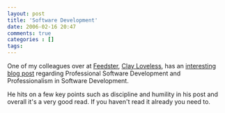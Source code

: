 ```yaml
---
layout: post
title: 'Software Development'
date: 2006-02-16 20:47
comments: true
categories : []
tags:
---
```

One of my colleagues over at <a href="http://feedster.com">Feedster</a>, <a href="http://killersoft.com/randomstrings/">Clay Loveless</a>, has an <a href="http://www.killersoft.com/randomstrings/2006/02/16/walk-the-walk-before-talking-the-talk/">interesting blog post</a> regarding Professional Software Development and Professionalism in Software Development.

He hits on a few key points such as discipline and humility in his post and overall it's a very good read. If you haven't read it already you need to.

